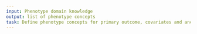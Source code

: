 ```yaml
---
input: Phenotype domain knowledge
output: list of phenotype concepts
task: Define phenotype concepts for primary outcome, covariates and ancillary variables
---
```

